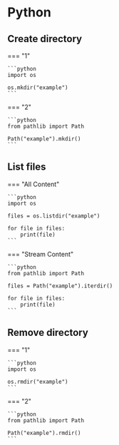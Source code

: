 # Python

## Create directory

=== "1"

    ```python
    import os

    os.mkdir("example")
    ```

=== "2"

    ```python
    from pathlib import Path

    Path("example").mkdir()
    ```

## List files

=== "All Content"

    ```python
    import os

    files = os.listdir("example")

    for file in files:
        print(file)
    ```

=== "Stream Content"

    ```python
    from pathlib import Path

    files = Path("example").iterdir()

    for file in files:
        print(file)
    ```

## Remove directory

=== "1"

    ```python
    import os

    os.rmdir("example")
    ```

=== "2"

    ```python
    from pathlib import Path

    Path("example").rmdir()
    ```